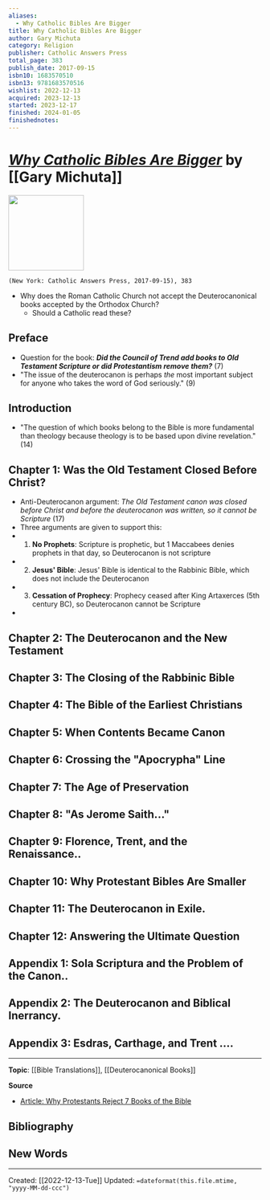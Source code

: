 ```yaml
---
aliases:
  - Why Catholic Bibles Are Bigger
title: Why Catholic Bibles Are Bigger
author: Gary Michuta
category: Religion
publisher: Catholic Answers Press
total_page: 383
publish_date: 2017-09-15
isbn10: 1683570510
isbn13: 9781683570516
wishlist: 2022-12-13
acquired: 2023-12-13
started: 2023-12-17
finished: 2024-01-05
finishednotes: 
---
```

# *[Why Catholic Bibles Are Bigger](https://shop.catholic.com/why-catholic-bibles-are-bigger-revised-2nd-edition/)* by [[Gary Michuta]]

<img src="https://cdn11.bigcommerce.com/s-smelw44hfe/images/stencil/1280x1280/products/1144/4314/WCBB_Shop__49975.1615910830.jpg?c=2?imbypass=on" width=150>

`(New York: Catholic Answers Press, 2017-09-15), 383`

- Why does the Roman Catholic Church not accept the Deuterocanonical books accepted by the Orthodox Church?
	- Should a Catholic read these?


## Preface 
- Question for the book: **_Did the Council of Trend add books to Old Testament Scripture or did Protestantism remove them?_** (7)
- "The issue of the deuterocanon is perhaps *the* most important subject for anyone who takes the word of God seriously." (9)

## Introduction
- "The question of which books belong to the Bible is more fundamental than theology because theology is to be based upon divine revelation." (14)
## Chapter 1: Was the Old Testament Closed Before Christ?
- Anti-Deuterocanon argument: *The Old Testament canon was closed before Christ and before the deuterocanon was written, so it cannot be Scripture* (17)
- Three arguments are given to support this:
- 1) **No Prophets**: Scripture is prophetic, but 1 Maccabees denies prophets in that day, so Deuterocanon is not scripture 
- 2) **Jesus' Bible**: Jesus' Bible is identical to the Rabbinic Bible, which does not include the Deuterocanon
- 3) **Cessation of Prophecy**: Prophecy ceased after King Artaxerces (5th century BC), so Deuterocanon cannot be Scripture 
- 
## Chapter 2: The Deuterocanon and the New Testament
## Chapter 3: The Closing of the Rabbinic Bible
## Chapter 4: The Bible of the Earliest Christians
## Chapter 5: When Contents Became Canon
## Chapter 6: Crossing the "Apocrypha" Line
## Chapter 7: The Age of Preservation
## Chapter 8: "As Jerome Saith..."
## Chapter 9: Florence, Trent, and the Renaissance..
## Chapter 10: Why Protestant Bibles Are Smaller
## Chapter 11: The Deuterocanon in Exile.
## Chapter 12: Answering the Ultimate Question
## Appendix 1: Sola Scriptura and the Problem of the Canon..
## Appendix 2: The Deuterocanon and Biblical Inerrancy.
## Appendix 3: Esdras, Carthage, and Trent ....



--- 
**Topic**: [[Bible Translations]], [[Deuterocanonical Books]]

**Source**
- [Article: Why Protestants Reject 7 Books of the Bible](https://catholicconvert.com/why-protestants-reject-7-books-of-the-bible-the-short-answer/)


**Bibliography**
- 

**New Words**
- 

---
Created: [[2022-12-13-Tue]]
Updated: `=dateformat(this.file.mtime, "yyyy-MM-dd-ccc")`

